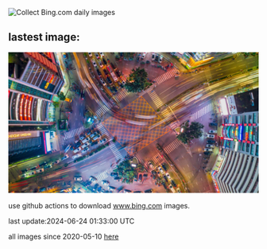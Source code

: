 ![Collect Bing.com daily images](https://github.com/counter2015/bing-daily-images/workflows/Collect%20Bing.com%20daily%20images/badge.svg)
## lastest image:
![](images/DhakaBangladesh.jpg)

use github actions to download www.bing.com images.

last update:2024-06-24 01:33:00 UTC

all images since 2020-05-10 [here](https://github.com/counter2015/bing-daily-images/tree/master/images) 
